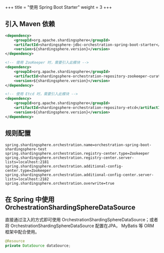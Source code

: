 +++
title = "使用 Spring Boot Starter"
weight = 3
+++

## 引入 Maven 依赖

```xml
<dependency>
    <groupId>org.apache.shardingsphere</groupId>
    <artifactId>shardingsphere-jdbc-orchestration-spring-boot-starter</artifactId>
    <version>${shardingsphere.version}</version>
</dependency>

<!-- 使用 ZooKeeper 时，需要引入此模块 -->
<dependency>
    <groupId>org.apache.shardingsphere</groupId>
    <artifactId>shardingsphere-orchestration-repository-zookeeper-curator</artifactId>
    <version>${shardingsphere.version}</version>
</dependency>

<!-- 使用 Etcd 时，需要引入此模块 -->
<dependency>
    <groupId>org.apache.shardingsphere</groupId>
    <artifactId>shardingsphere-orchestration-repository-etcd</artifactId>
    <version>${shardingsphere.version}</version>
</dependency>
```

## 规则配置

```properties
spring.shardingsphere.orchestration.name=orchestration-spring-boot-shardingsphere-test
spring.shardingsphere.orchestration.registry-center.type=Zookeeper
spring.shardingsphere.orchestration.registry-center.server-lists=localhost:2181
spring.shardingsphere.orchestration.additional-config-center.type=Zookeeper
spring.shardingsphere.orchestration.additional-config-center.server-lists=localhost:2182
spring.shardingsphere.orchestration.overwrite=true
```

## 在 Spring 中使用 OrchestrationShardingSphereDataSource

直接通过注入的方式即可使用 OrchestrationShardingSphereDataSource；或者将 OrchestrationShardingSphereDataSource 配置在JPA， MyBatis 等 ORM 框架中配合使用。

```java
@Resource
private DataSource dataSource;
```
